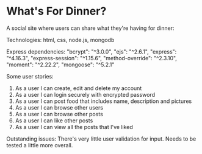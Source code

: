 # What's For Dinner?

A social site where users can share what they're having for dinner:

Technologies: html, css, node.js, mongodb

Express dependencies:
    "bcrypt": "^3.0.0",
    "ejs": "^2.6.1",
    "express": "^4.16.3",
    "express-session": "^1.15.6",
    "method-override": "^2.3.10",
    "moment": "^2.22.2",
    "mongoose": "^5.2.1"
    
 Some user stories:
 1. As a user I can create, edit and delete my account
 2. As a user I can login securely with encrypted password
 3. As a user I can post food that includes name, description and pictures
 4. As a user I can browse other users
 5. As a user I can browse other posts
 6. As a user I can like other posts
 7. As a user I can view all the posts that I've liked
    
 
 Outstanding issues: There's very little user validation for input. Needs to be tested a little more overall. 
